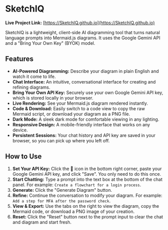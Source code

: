 # SketchIQ

**Live Project Link:** [https://SketchIQ.github.io](https://SketchIQ.github.io)

SketchIQ is a lightweight, client-side AI diagramming tool that turns natural language prompts into Mermaid.js diagrams. It uses the Google Gemini API and a "Bring Your Own Key" (BYOK) model.

## Features

- **AI-Powered Diagramming:** Describe your diagram in plain English and watch it come to life.
- **Chat Interface:** An intuitive, conversational interface for creating and refining diagrams.
- **Bring Your Own API Key:** Securely use your own Google Gemini API key, which is stored locally in your browser.
- **Live Rendering:** See your Mermaid.js diagram rendered instantly.
- **Code & Download:** Easily switch to a code view to copy the raw Mermaid script, or download your diagram as a PNG file.
- **Dark Mode:** A sleek dark mode for comfortable viewing in any lighting.
- **Responsive Design:** A mobile-friendly interface that works on any device.
- **Persistent Sessions:** Your chat history and API key are saved in your browser, so you can pick up where you left off.

## How to Use

1.  **Set Your API Key:** Click the 🔑 icon in the bottom right corner, paste your Google Gemini API key, and click "Save". You only need to do this once.
2.  **Start Chatting:** Type a prompt into the text box at the bottom of the chat panel. For example: `Create a flowchart for a login process`.
3.  **Generate:** Click the "Generate Diagram" button.
4.  **Refine:** Continue the conversation to modify your diagram. For example: `Add a step for MFA after the password check`.
5.  **View & Export:** Use the tabs on the right to view the diagram, copy the Mermaid code, or download a PNG image of your creation.
6.  **Reset:** Click the "Reset" button next to the prompt input to clear the chat and diagram and start fresh.
